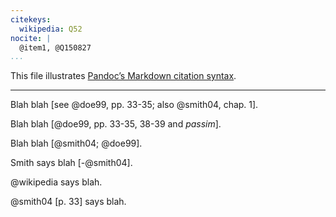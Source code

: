 ```yaml
---
citekeys:
  wikipedia: Q52
nocite: |
  @item1, @Q150827
...
```


This file illustrates [Pandoc’s Markdown citation syntax](https://pandoc.org/MANUAL.html#citations).

---

Blah blah [see @doe99, pp. 33-35; also @smith04, chap. 1].

Blah blah [@doe99, pp. 33-35, 38-39 and *passim*].

Blah blah [@smith04; @doe99].

Smith says blah [-@smith04].

@wikipedia says blah.

@smith04 [p. 33] says blah.
